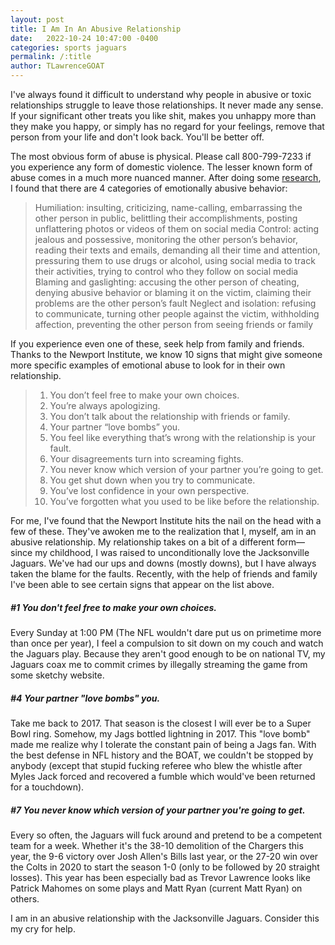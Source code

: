 ```yaml
---
layout: post
title: I Am In An Abusive Relationship
date:   2022-10-24 10:47:00 -0400
categories: sports jaguars
permalink: /:title
author: TLawrenceGOAT
---
```

I've always found it difficult to understand why people in abusive or toxic relationships struggle to leave those relationships. It never made any sense. If your significant other treats you like shit, makes you unhappy more than they make you happy, or simply has no regard for your feelings, remove that person from your life and don't look back. You'll be better off.

The most obvious form of abuse is physical. Please call 800-799-7233 if you experience any form of domestic violence. The lesser known form of abuse comes in a much more nuanced manner. After doing some [research](https://www.newportinstitute.com/resources/co-occurring-disorders/how-to-know-abusive-relationship/), I found that there are 4 categories of emotionally abusive behavior:

>Humiliation: insulting, criticizing, name-calling, embarrassing the other person in public, belittling their accomplishments, posting unflattering photos or videos of them on social media
>Control: acting jealous and possessive, monitoring the other person’s behavior, reading their texts and emails, demanding all their time and attention, pressuring them to use drugs or alcohol, using social media to track their activities, trying to control who they follow on social media
>Blaming and gaslighting: accusing the other person of cheating, denying abusive behavior or blaming it on the victim, claiming their problems are the other person’s fault
>Neglect and isolation: refusing to communicate, turning other people against the victim, withholding affection, preventing the other person from seeing friends or family

If you experience even one of these, seek help from family and friends. Thanks to the Newport Institute, we know 10 signs that might give someone more specific examples of emotional abuse to look for in their own relationship.

>1. You don’t feel free to make your own choices.
>2. You’re always apologizing.
>3. You don’t talk about the relationship with friends or family.
>4. Your partner “love bombs” you.
>5. You feel like everything that’s wrong with the relationship is your fault.
>6. Your disagreements turn into screaming fights.
>7. You never know which version of your partner you’re going to get.
>8. You get shut down when you try to communicate.
>9. You’ve lost confidence in your own perspective.
>10. You’ve forgotten what you used to be like before the relationship.

For me, I've found that the Newport Institute hits the nail on the head with a few of these. They've awoken me to the realization that I, myself, am in an abusive relationship. My relationship takes on a bit of a different form—since my childhood, I was raised to unconditionally love the Jacksonville Jaguars. We've had our ups and downs (mostly downs), but I have always taken the blame for the faults. Recently, with the help of friends and family I've been able to see certain signs that appear on the list above.

##### #1 You don't feel free to make your own choices.
Every Sunday at 1:00 PM (The NFL wouldn't dare put us on primetime more than once per year), I feel a compulsion to sit down on my couch and watch the Jaguars play. Because they aren't good enough to be on national TV, my Jaguars coax me to commit crimes by illegally streaming the game from some sketchy website.

##### #4 Your partner "love bombs" you.
Take me back to 2017. That season is the closest I will ever be to a Super Bowl ring. Somehow, my Jags bottled lightning in 2017. This "love bomb" made me realize why I tolerate the constant pain of being a Jags fan. With the best defense in NFL history and the BOAT, we couldn't be stopped by anybody (except that stupid fucking referee who blew the whistle after Myles Jack forced and recovered a fumble which would've been returned for a touchdown).

##### #7 You never know which version of your partner you're going to get.
Every so often, the Jaguars will fuck around and pretend to be a competent team for a week. Whether it's the 38-10 demolition of the Chargers this year, the 9-6 victory over Josh Allen's Bills last year, or the 27-20 win over the Colts in 2020 to start the season 1-0 (only to be followed by 20 straight losses). This year has been especially bad as Trevor Lawrence looks like Patrick Mahomes on some plays and Matt Ryan (current Matt Ryan) on others.

I am in an abusive relationship with the Jacksonville Jaguars. Consider this my cry for help.